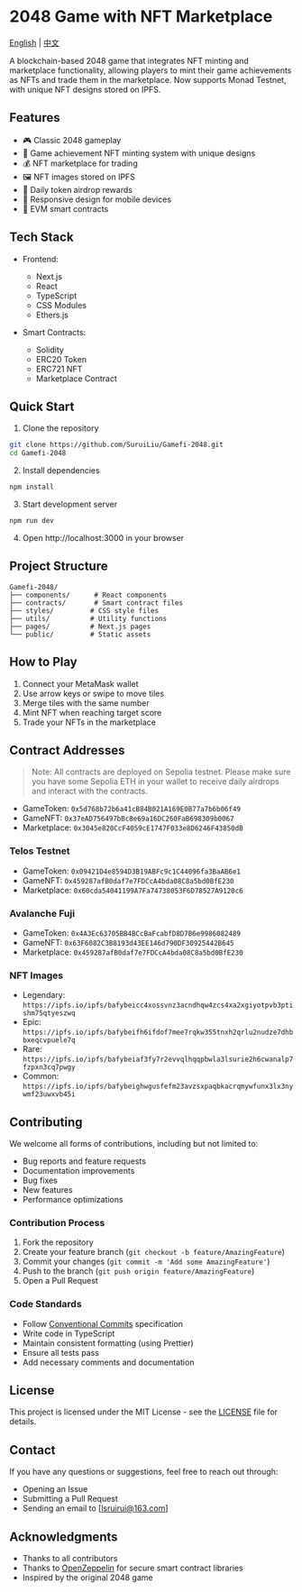 # 2048 Game with NFT Marketplace

[English](README.md) | [中文](README_CN.md)

A blockchain-based 2048 game that integrates NFT minting and marketplace functionality, allowing players to mint their game achievements as NFTs and trade them in the marketplace. Now supports Monad Testnet, with unique NFT designs stored on IPFS.

## Features

- 🎮 Classic 2048 gameplay
- 🎨 Game achievement NFT minting system with unique designs
- 💰 NFT marketplace for trading
- 🖼️ NFT images stored on IPFS
- 🎁 Daily token airdrop rewards
- 📱 Responsive design for mobile devices
- 🔗 EVM smart contracts

## Tech Stack

- Frontend:
  - Next.js
  - React
  - TypeScript
  - CSS Modules
  - Ethers.js

- Smart Contracts:
  - Solidity
  - ERC20 Token
  - ERC721 NFT
  - Marketplace Contract

## Quick Start

1. Clone the repository
```bash
git clone https://github.com/SuruiLiu/Gamefi-2048.git
cd Gamefi-2048
```

2. Install dependencies
```bash
npm install
```

3. Start development server
```bash
npm run dev
```

4. Open http://localhost:3000 in your browser

## Project Structure

```
Gamefi-2048/
├── components/      # React components
├── contracts/       # Smart contract files
├── styles/         # CSS style files
├── utils/          # Utility functions
├── pages/          # Next.js pages
└── public/         # Static assets
```

## How to Play

1. Connect your MetaMask wallet
2. Use arrow keys or swipe to move tiles
3. Merge tiles with the same number
4. Mint NFT when reaching target score
5. Trade your NFTs in the marketplace

## Contract Addresses

> Note: All contracts are deployed on Sepolia testnet. Please make sure you have some Sepolia ETH in your wallet to receive daily airdrops and interact with the contracts.

- GameToken: `0x5d768b72b6a41cB84B021A169E0B77a7b6b06f49`
- GameNFT: `0x37eAD756497bBc8e69a16DC260FaB698309b0067`
- Marketplace: `0x3045e820CcF4059cE1747F033e8D6246F43850dB`

### Telos Testnet
- GameToken: `0x09421D4e8594D3B19ABFc9c1C44096fa3BaAB6e1`
- GameNFT: `0x459287afB0daf7e7FDCcA4bda08C8a5bd0BfE230`
- Marketplace: `0x60cda54041199A7Fa74738053F6D78527A9120c6`

### Avalanche Fuji
- GameToken: `0x4A3Ec63705BB4BCcBaFcabfD8D7B6e9986082489`
- GameNFT: `0x63F6082C3B8193d43EE146d790DF30925442B645`
- Marketplace: `0x459287afB0daf7e7FDCcA4bda08C8a5bd0BfE230`

### NFT Images
- Legendary: `https://ipfs.io/ipfs/bafybeicc4xossvnz3acndhqw4zcs4xa2xgiyotpvb3ptishm75qtyeszwq`
- Epic: `https://ipfs.io/ipfs/bafybeifh6ifdof7mee7rqkw355tnxh2qrlu2nudze7dhbbxeqcvpuele7q`
- Rare: `https://ipfs.io/ipfs/bafybeiaf3fy7r2evvqlhqqpbwla3lsurie2h6cwanalp7fzpxn3cq7pwgy`
- Common: `https://ipfs.io/ipfs/bafybeighwgusfefm23avzsxpaqbkacrqmywfunx3lx3nywmf23uwxvb45i`


## Contributing

We welcome all forms of contributions, including but not limited to:

- Bug reports and feature requests
- Documentation improvements
- Bug fixes
- New features
- Performance optimizations

### Contribution Process

1. Fork the repository
2. Create your feature branch (`git checkout -b feature/AmazingFeature`)
3. Commit your changes (`git commit -m 'Add some AmazingFeature'`)
4. Push to the branch (`git push origin feature/AmazingFeature`)
5. Open a Pull Request

### Code Standards

- Follow [Conventional Commits](https://www.conventionalcommits.org/) specification
- Write code in TypeScript
- Maintain consistent formatting (using Prettier)
- Ensure all tests pass
- Add necessary comments and documentation

## License

This project is licensed under the MIT License - see the [LICENSE](LICENSE) file for details.

## Contact

If you have any questions or suggestions, feel free to reach out through:

- Opening an Issue
- Submitting a Pull Request
- Sending an email to [lsruirui@163.com]

## Acknowledgments

- Thanks to all contributors
- Thanks to [OpenZeppelin](https://openzeppelin.com/) for secure smart contract libraries
- Inspired by the original 2048 game
